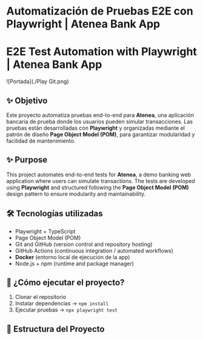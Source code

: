 # Automatización de Pruebas E2E con Playwright | Atenea Bank App  
# E2E Test Automation with Playwright | Atenea Bank App
![Portada](./Play Git.png)

## ✨ Objetivo
Este proyecto automatiza pruebas end-to-end para **Atenea**, una aplicación bancaria de prueba donde los usuarios pueden simular transacciones. Las pruebas están desarrolladas con **Playwright** y organizadas mediante el patrón de diseño **Page Object Model (POM)**, para garantizar modularidad y facilidad de mantenimiento.

## ✨ Purpose
This project automates end-to-end tests for **Atenea**, a demo banking web application where users can simulate transactions. The tests are developed using **Playwright** and structured following the **Page Object Model (POM)** design pattern to ensure modularity and maintainability.

## 🛠️ Tecnologías utilizadas

- Playwright + TypeScript  
- Page Object Model (POM)
- Git and GitHub (version control and repository hosting)
- GitHub Actions (continuous integration / automated workflows)
- **Docker** (entorno local de ejecución de la app)
- Node.js + npm (runtime and package manager)

## 🚀 ¿Cómo ejecutar el proyecto?
1. Clonar el repositorio  
2. Instalar dependencias → `npm install`  
3. Ejecutar pruebas → `npx playwright test`

## 📁 Estructura del Proyecto 
